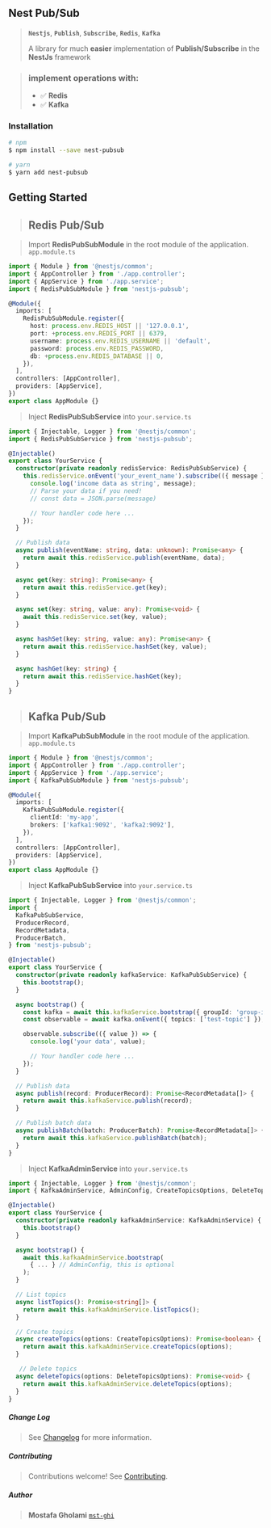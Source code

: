 ## Nest Pub/Sub

> **`Nestjs`**, **`Publish`**, **`Subscribe`**, **`Redis`**, **`Kafka`**
>
> &NewLine;
> A library for much **easier** implementation of **Publish/Subscribe** in the **NestJs** framework

> ### implement operations with:
>
> - ✅ **Redis**
> - ✅ **Kafka**

### Installation

```bash
# npm
$ npm install --save nest-pubsub

# yarn
$ yarn add nest-pubsub
```

&NewLine;

## Getting Started

> ## Redis Pub/Sub

> Import **RedisPubSubModule** in the root module of the application. `app.module.ts`

```typescript
import { Module } from '@nestjs/common';
import { AppController } from './app.controller';
import { AppService } from './app.service';
import { RedisPubSubModule } from 'nestjs-pubsub';

@Module({
  imports: [
    RedisPubSubModule.register({
      host: process.env.REDIS_HOST || '127.0.0.1',
      port: +process.env.REDIS_PORT || 6379,
      username: process.env.REDIS_USERNAME || 'default',
      password: process.env.REDIS_PASSWORD,
      db: +process.env.REDIS_DATABASE || 0,
    }),
  ],
  controllers: [AppController],
  providers: [AppService],
})
export class AppModule {}
```

&NewLine;

> Inject **RedisPubSubService** into `your.service.ts`

&NewLine;

```typescript
import { Injectable, Logger } from '@nestjs/common';
import { RedisPubSubService } from 'nestjs-pubsub';

@Injectable()
export class YourService {
  constructor(private readonly redisService: RedisPubSubService) {
    this.redisService.onEvent('your_event_name').subscribe(({ message }) => {
      console.log('income data as string', message);
      // Parse your data if you need!
      // const data = JSON.parse(message)

      // Your handler code here ...
    });
  }

  // Publish data
  async publish(eventName: string, data: unknown): Promise<any> {
    return await this.redisService.publish(eventName, data);
  }

  async get(key: string): Promise<any> {
    return await this.redisService.get(key);
  }

  async set(key: string, value: any): Promise<void> {
    await this.redisService.set(key, value);
  }

  async hashSet(key: string, value: any): Promise<any> {
    return await this.redisService.hashSet(key, value);
  }

  async hashGet(key: string) {
    return await this.redisService.hashGet(key);
  }
}
```

&NewLine;

> ## Kafka Pub/Sub

> Import **KafkaPubSubModule** in the root module of the application. `app.module.ts`

```typescript
import { Module } from '@nestjs/common';
import { AppController } from './app.controller';
import { AppService } from './app.service';
import { KafkaPubSubModule } from 'nestjs-pubsub';

@Module({
  imports: [
    KafkaPubSubModule.register({
      clientId: 'my-app',
      brokers: ['kafka1:9092', 'kafka2:9092'],
    }),
  ],
  controllers: [AppController],
  providers: [AppService],
})
export class AppModule {}
```

&NewLine;

> Inject **KafkaPubSubService** into `your.service.ts`

&NewLine;

```typescript
import { Injectable, Logger } from '@nestjs/common';
import {
  KafkaPubSubService,
  ProducerRecord,
  RecordMetadata,
  ProducerBatch,
} from 'nestjs-pubsub';

@Injectable()
export class YourService {
  constructor(private readonly kafkaService: KafkaPubSubService) {
    this.bootstrap();
  }

  async bootstrap() {
    const kafka = await this.kafkaService.bootstrap({ groupId: 'group-id' });
    const observable = await kafka.onEvent({ topics: ['test-topic'] });

    observable.subscribe(({ value }) => {
      console.log('your data', value);

      // Your handler code here ...
    });
  }

  // Publish data
  async publish(record: ProducerRecord): Promise<RecordMetadata[]> {
    return await this.kafkaService.publish(record);
  }

  // Publish batch data
  async publishBatch(batch: ProducerBatch): Promise<RecordMetadata[]> {
    return await this.kafkaService.publishBatch(batch);
  }
}
```

&NewLine;

> Inject **KafkaAdminService** into `your.service.ts`

&NewLine;

```typescript
import { Injectable, Logger } from '@nestjs/common';
import { KafkaAdminService, AdminConfig, CreateTopicsOptions, DeleteTopicsOptions } from 'nestjs-pubsub';

@Injectable()
export class YourService {
  constructor(private readonly kafkaAdminService: KafkaAdminService) {
    this.bootstrap()
  }

  async bootstrap() {
    await this.kafkaAdminService.bootstrap(
      { ... } // AdminConfig, this is optional
    );
  }

  // List topics
  async listTopics(): Promise<string[]> {
    return await this.kafkaAdminService.listTopics();
  }

  // Create topics
  async createTopics(options: CreateTopicsOptions): Promise<boolean> {
    return await this.kafkaAdminService.createTopics(options);
  }

   // Delete topics
  async deleteTopics(options: DeleteTopicsOptions): Promise<void> {
    return await this.kafkaAdminService.deleteTopics(options);
  }
}
```

&NewLine;

##### Change Log

> See [Changelog](CHANGELOG.md) for more information.

##### Contributing

> Contributions welcome! See [Contributing](CONTRIBUTING.md).

##### Author

> **Mostafa Gholami** [`mst-ghi`](https://github.com/mst-ghi)
